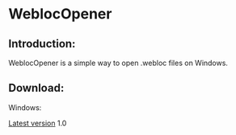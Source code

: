 # WeblocOpener

## Introduction:
WeblocOpener is a simple way to open .webloc files on Windows.

## Download:
Windows:

[Latest version](https://github.com/benchdoos/WeblocOpener/releases/tag/1.0) 1.0
